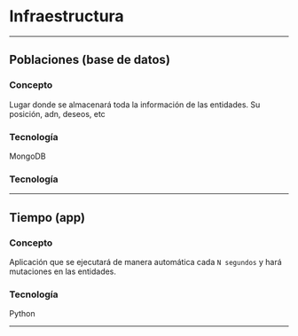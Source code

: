 # Infraestructura

---

## Poblaciones (base de datos)

### Concepto

Lugar donde se almacenará toda la información de las entidades. Su posición, adn, deseos, etc

### Tecnología

MongoDB

### Tecnología

---
## Tiempo (app)

### Concepto

Aplicación que se ejecutará de manera automática cada `N segundos` y hará mutaciones en las entidades.

### Tecnología

Python

---
